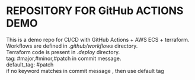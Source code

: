 # REPOSITORY FOR GitHub ACTIONS DEMO</br>
This is a demo repo for CI/CD with GitHub Actions + AWS ECS + terraform. </br>
Workflows are defined in *.github/workflows* directory. </br>
Terraform code is present in *.deploy* directory. </br>
tag: #major,#minor,#patch in commit message.</br>
default_tag: #patch </br>
if no keyword matches in commit message , then use default tag

